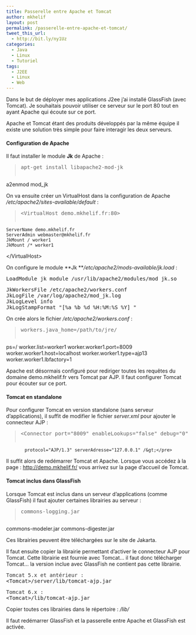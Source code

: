 ```yaml
---
title: Passerelle entre Apache et Tomcat
author: mkhelif
layout: post
permalink: /passerelle-entre-apache-et-tomcat/
tweet_this_url:
  - http://bit.ly/ny1Uz
categories:
  - Java
  - Linux
  - Tutoriel
tags:
  - J2EE
  - Linux
  - Web
---
```

Dans le but de déployer mes applications J2ee j&#8217;ai installé GlassFish (avec Tomcat). Je souhaitais pouvoir utiliser ce serveur sur le port 80 tout en ayant Apache qui écoute sur ce port.

<!--more-->

Apache et Tomcat étant des produits développés par la même équipe il existe une solution très simple pour faire interagir les deux serveurs.

#### Configuration de Apache

Il faut installer le module **Jk** de Apache :

> <pre>apt-get install libapache2-mod-jk
a2enmod mod_jk</pre>

On va ensuite créer un VirtualHost dans la configuration de Apache */etc/apache2/sites-available/default* :

> <pre>&lt;VirtualHost demo.mkhelif.fr:80&gt;
    ServerName demo.mkhelif.fr
    ServerAdmin webmaster@mkhelif.fr
    JkMount / worker1
    JkMount /* worker1
&lt;/VirtualHost&gt;</pre>

On configure le module **Jk ***/etc/apache2/mods-available/jk.load* :

<pre>LoadModule jk_module /usr/lib/apache2/modules/mod_jk.so</pre>

<pre>JkWorkersFile /etc/apache2/workers.conf
JkLogFile /var/log/apache2/mod_jk.log
JkLogLevel info
JkLogStampFormat "[%a %b %d %H:%M:%S %Y] "</pre>

On crée alors le fichier */etc/apache2/workers.conf* :

> <pre>workers.java_home=/path/to/jre/
ps=/
worker.list=worker1
worker.worker1.port=8009
worker.worker1.host=localhost
worker.worker1.type=ajp13
worker.worker1.lbfactory=1</pre>

Apache est désormais configuré pour rediriger toutes les requêtes du domaine demo.mkhelif.fr vers Tomcat par AJP. Il faut configurer Tomcat pour écouter sur ce port.

#### Tomcat en standalone

Pour configurer Tomcat en version standalone (sans serveur d&#8217;applications), il suffit de modifier le fichier *server.xml* pour ajouter le connecteur AJP :

> <pre>&lt;Connector port="8009" enableLookups="false" debug="0" redirectPort="8443"
           protocol="AJP/1.3" serverAdresse="127.0.0.1" /&gt;</pre>

Il suffit alors de redémarrer Tomcat et Apache. Lorsque vous accédez à la page : http://demo.mkhelif.fr/ vous arrivez sur la page d&#8217;accueil de Tomcat.

#### Tomcat inclus dans GlassFish

Lorsque Tomcat est inclus dans un serveur d&#8217;applications (comme GlassFish) il faut ajouter certaines librairies au serveur :

> <pre>commons-logging.jar
commons-modeler.jar
commons-digester.jar</pre>

Ces librairies peuvent être téléchargées sur le site de Jakarta.

Il faut ensuite copier la librairie permettant d&#8217;activer le connecteur AJP pour Tomcat. Cette librairie est fournie avec Tomcat&#8230; il faut donc télécharger Tomcat&#8230; la version inclue avec GlassFish ne contient pas cette librairie.

<pre><span style="color: #333333;">Tomcat 5.x et antérieur :</span>
&lt;Tomcat&gt;/server/lib/tomcat-ajp.jar</pre>

<pre><span style="color: #333333;">Tomcat 6.x :</span>
&lt;Tomcat&gt;/lib/tomcat-ajp.jar</pre>

Copier toutes ces librairies dans le répertoire : *<GlassFish>/lib/*

Il faut redémarrer GlassFish et la passerelle entre Apache et GlassFish est activée.
